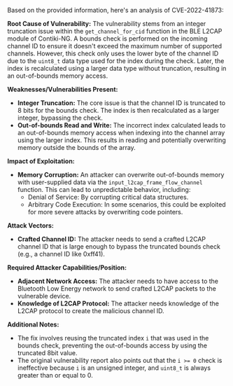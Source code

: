 Based on the provided information, here's an analysis of CVE-2022-41873:

**Root Cause of Vulnerability:**
The vulnerability stems from an integer truncation issue within the `get_channel_for_cid` function in the BLE L2CAP module of Contiki-NG.  A bounds check is performed on the incoming channel ID to ensure it doesn't exceed the maximum number of supported channels. However, this check only uses the lower byte of the channel ID due to the `uint8_t` data type used for the index during the check. Later, the index is recalculated using a larger data type without truncation, resulting in an out-of-bounds memory access.

**Weaknesses/Vulnerabilities Present:**
* **Integer Truncation:** The core issue is that the channel ID is truncated to 8 bits for the bounds check. The index is then recalculated as a larger integer, bypassing the check.
* **Out-of-bounds Read and Write:** The incorrect index calculated leads to an out-of-bounds memory access when indexing into the channel array using the larger index. This results in reading and potentially overwriting memory outside the bounds of the array.

**Impact of Exploitation:**
* **Memory Corruption:** An attacker can overwrite out-of-bounds memory with user-supplied data via the `input_l2cap_frame_flow_channel` function. This can lead to unpredictable behavior, including:
    * Denial of Service: By corrupting critical data structures.
    * Arbitrary Code Execution: In some scenarios, this could be exploited for more severe attacks by overwriting code pointers.

**Attack Vectors:**
* **Crafted Channel ID:**  The attacker needs to send a crafted L2CAP channel ID that is large enough to bypass the truncated bounds check (e.g., a channel ID like 0xff41).

**Required Attacker Capabilities/Position:**
* **Adjacent Network Access:** The attacker needs to have access to the Bluetooth Low Energy network to send crafted L2CAP packets to the vulnerable device.
* **Knowledge of L2CAP Protocol:** The attacker needs knowledge of the L2CAP protocol to create the malicious channel ID.

**Additional Notes:**
* The fix involves reusing the truncated index `i` that was used in the bounds check, preventing the out-of-bounds access by using the truncated 8bit value.
* The original vulnerability report also points out that the `i >= 0` check is ineffective because `i` is an unsigned integer, and `uint8_t` is always greater than or equal to 0.